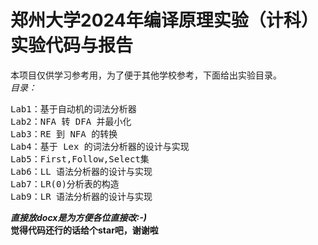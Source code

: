# 郑州大学2024年编译原理实验（计科）实验代码与报告
本项目仅供学习参考用，为了便于其他学校参考，下面给出实验目录。  
*目录：*  
<pre>
Lab1：基于自动机的词法分析器  
Lab2：NFA 转 DFA 并最小化  
Lab3：RE 到 NFA 的转换  
Lab4：基于 Lex 的词法分析器的设计与实现  
Lab5：First,Follow,Select集  
Lab6：LL 语法分析器的设计与实现  
Lab7：LR(0)分析表的构造 
Lab9：LR 语法分析器的设计与实现  
</pre>

***直接放docx是为方便各位直接改:-)***  
**觉得代码还行的话给个star吧，谢谢啦**
